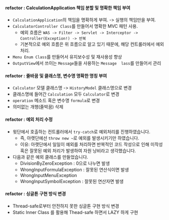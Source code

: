 #### refactor : CalculationApplication 책임 분할 및 명확한 책임 부여

- `CalculationApplication`의 책임을 명확하게 부여. -> 실행의 책임만을 부여.
- `CalculatorController Class`를 만들어서 명확한 MVC 패턴 사용.
  - 예외 흐름은 `WAS -> Filter -> Servlet -> Interceptor -> Controller(Exception!) -> 반복`
  - 기본적으로 예외 흐름은 위 흐름으로 알고 있기 때문에, 해당 컨트롤러에서 예외 처리.
- `Menu Enum Class`를 만들어서 유지보수성 및 재사용성 향상
- `OutputView`에서 쓰이는 `Message`들을 사용하는 `Message  lass`를 만들어서 관리

#### refactor : 줄바꿈 및 클래스명, 변수명 명확한 명칭 부여

- `Calculator` 모델 클래스명  -> `HistoryModel` 클래스명으로 변경
- 클래스명에 들어간 `Calculation` 모두 `Calculator`로 변경 
- `operation` 메소드 혹은 변수명 `formula`로 변경
- 의미없는 개행(줄박꿈) 삭제

#### refactor : 예외 처리 수정

- 윗단에서 호출하는 컨트롤러에서 `try-catch`로 예외처리를 진행하였습니다.
  - 즉, 아랫단에선 `throw new ~`로 예외를 발생시키기만 하였습니다. 
  - 이유: 아랫단에서 일일이 예외를 처리하면 반복적인 코드 작성으로 인해 미작성 혹은 잘못된 예외 처리가 발생하여 자원 낭비라고 생각했습니다.
- 다음과 같은 예외 클래스를 만들었습니다.
  - DivisionByZeroException : 0으로 나누면 발생
  - WrongInputFormulaException : 잘못된 연산식이면 발생
  - WrongInputMenuException
  - WrongInputSymbolException : 잘못된 연산자면 발생

#### refactor : 싱글톤 구현 방식 변경

- Thread-safe로부터 안전하지 못한 싱글톤 구현 방식 변경
- Static Inner Class 를 활용해 Thead-safe 하면서 LAZY 하게 구현
